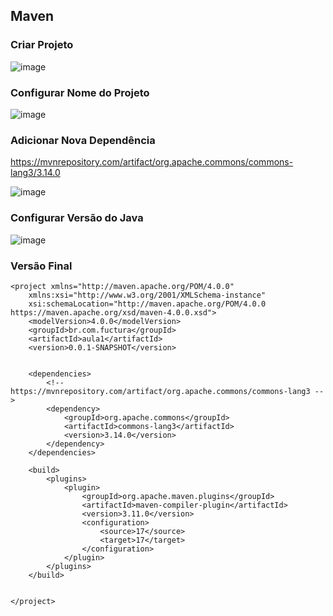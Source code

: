 ## Maven

### Criar Projeto

![image](https://github.com/javajdk2023/j212032024/assets/130251409/6f07f9da-c392-411f-ac7b-174b562f452a)

### Configurar Nome do Projeto

![image](https://github.com/javajdk2023/j212032024/assets/130251409/669fb850-7191-411d-a326-ddba1671828d)

### Adicionar Nova Dependência

https://mvnrepository.com/artifact/org.apache.commons/commons-lang3/3.14.0

![image](https://github.com/javajdk2023/j212032024/assets/130251409/6c60e3ce-c644-4db0-a1f4-8a701571de32)


### Configurar Versão do Java

![image](https://github.com/javajdk2023/j212032024/assets/130251409/309fdef9-97ba-4b0f-976c-9aae4aa13261)


### Versão Final

```
<project xmlns="http://maven.apache.org/POM/4.0.0"
	xmlns:xsi="http://www.w3.org/2001/XMLSchema-instance"
	xsi:schemaLocation="http://maven.apache.org/POM/4.0.0 https://maven.apache.org/xsd/maven-4.0.0.xsd">
	<modelVersion>4.0.0</modelVersion>
	<groupId>br.com.fuctura</groupId>
	<artifactId>aula1</artifactId>
	<version>0.0.1-SNAPSHOT</version>


	<dependencies>
		<!-- https://mvnrepository.com/artifact/org.apache.commons/commons-lang3 -->
		<dependency>
			<groupId>org.apache.commons</groupId>
			<artifactId>commons-lang3</artifactId>
			<version>3.14.0</version>
		</dependency>
	</dependencies>
	
	<build>
		<plugins>
			<plugin>
				<groupId>org.apache.maven.plugins</groupId>
				<artifactId>maven-compiler-plugin</artifactId>
				<version>3.11.0</version>
				<configuration>
					<source>17</source>
					<target>17</target>
				</configuration>			
			</plugin>
		</plugins>
	</build>


</project>
```
